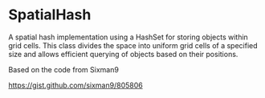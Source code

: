 # SpatialHash

A spatial hash implementation using a HashSet for storing objects within grid cells.
This class divides the space into uniform grid cells of a specified size and allows
efficient querying of objects based on their positions.

Based on the code from Sixman9

https://gist.github.com/sixman9/805806
